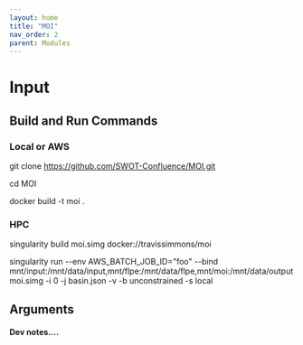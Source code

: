 ```yaml
---
layout: home
title: "MOI"
nav_order: 2
parent: Modules
---
```


# Input

## Build and Run Commands

### Local or AWS
git clone https://github.com/SWOT-Confluence/MOI.git

cd MOI

docker build -t moi .

### HPC
singularity build moi.simg docker://travissimmons/moi

singularity run --env AWS_BATCH_JOB_ID="foo" --bind mnt/input:/mnt/data/input,mnt/flpe:/mnt/data/flpe,mnt/moi:/mnt/data/output moi.simg -i 0 -j basin.json -v -b unconstrained -s local

## Arguments

#### Dev notes....
